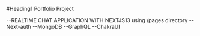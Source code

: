 #Heading1
Portfolio Project

--REALTIME CHAT APPLICATION WITH NEXTJS13 using /pages directory
--Next-auth
--MongoDB
--GraphQL
--ChakraUI
